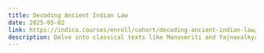 ```yaml
---
title: Decoding Ancient Indian Law
date: 2025-05-02
link: https://indica.courses/enroll/cohort/decoding-ancient-indian-law/
description: Delve into classical texts like Manusmriti and Yajnavalkyasmriti to understand the evolution of dharma, legal theories, and jurisprudence.
---
```

